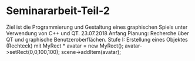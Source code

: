 # Seminararbeit-Teil-2
Ziel  ist die Programmierung und Gestaltung eines graphischen Spiels unter Verwendung von C++ und QT. 
23.07.2018 Anfang Planung: Recherche über QT und graphische Benutzeroberflächen.
Stufe I: Erstellung eines Objektes (Rechteck) mit 
    MyRect * avatar = new MyRect();
    avatar->setRect(0,0,100,100); 
    scene->addItem(avatar);
